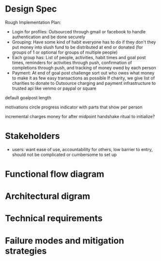 # Design Spec

Rough Implementation Plan:
- Login for profiles: 
Outsourced through gmail or facebook to handle authentication and be done securely
- Grouping: 
Have some kind of habit everyone has to do if they don't they put money into slush fund to be distributed at end or donated (for groups of 1 or optional for groups of multiple people)
- Each group has:
  List of people, activities, habit times and goal post times, reminders for activities through push, confirmation of completions through push, and tracking of money owed by each person
- Payment:
  At end of goal post challenge sort out who owes what money to make it as few easy transactions as possible
  If charity, we give list of charities to donate to
  Outsource charging and payment infrastructure to trusted api like venmo or paypal or square


default goalpost length

motivations
circle progress indicator with parts that show per person

incremental charges
money for after midpoint
handshake ritual to initialize?


# Stakeholders 
- users: want ease of use, accountability for others, low barrier to entry, should not be complicated or cumbersome to set up

# Functional flow diagram

# Architectural digram

# Technical requirements

# Failure modes and mitigation strategies